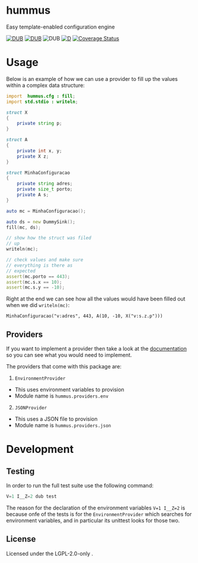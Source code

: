 hummus
======

Easy template-enabled configuration engine

[![DUB](https://img.shields.io/dub/v/hummus?color=%23c10000ff%20&style=flat-square)](https://code.dlang.org/packages/hummus) [![DUB](https://img.shields.io/dub/dt/hummus?style=flat-square)](https://code.dlang.org/packages/hummus) ![DUB](https://img.shields.io/dub/l/hummus?style=flat-square) [![D](https://github.com/deavmi/hummus/actions/workflows/d.yml/badge.svg)](https://github.com/deavmi/hummus/actions/workflows/d.yml)
[![Coverage Status](https://coveralls.io/repos/github/deavmi/hummus/badge.svg?branch=master)](https://coveralls.io/github/deavmi/hummus?branch=master)

# Usage

Below is an example of how we can use a provider
to fill up the values within a complex data structure:

```d
import  hummus.cfg : fill;
import std.stdio : writeln;

struct X
{
    private string p;
}

struct A
{
    private int x, y;
    private X z;
}

struct MinhaConfiguracao
{
    private string adres;
    private size_t porto;
    private A s;
}

auto mc = MinhaConfiguracao();

auto ds = new DummySink();
fill(mc, ds);

// show how the struct was filed
// up
writeln(mc);

// check values and make sure
// everything is there as
// expected
assert(mc.porto == 443);
assert(mc.s.x == 10);
assert(mc.s.y == -10);
```

Right at the end we can see how all the values would
have been filled out when we did `writeln(mc)`:

```
MinhaConfiguracao("v:adres", 443, A(10, -10, X("v:s.z.p")))
```

## Providers

If you want to implement a provider then take a look
at the [documentation](https://hummus.dpldocs.info/hummus.provider.Provider.html) so you can see what you would
need to implement.

The providers that come with this package are:

1. `EnvironmentProvider`
  * This uses environment variables to provision
  * Module name is `hummus.providers.env`
2. `JSONProvider`
  * This uses a JSON file to provision
  * Module name is `hummus.providers.json`

# Development

## Testing

In order to run the full test suite use the following
command:

```d
V=1 I__Z=2 dub test
```

The reason for the declaration of the environment
variables `V=1 I__Z=2` is because onfe of the tests
is for the `EnvironmentProvider` which searches
for environment variables, and in particular its
unittest looks for those two.

## License

Licensed under the LGPL-2.0-only .

